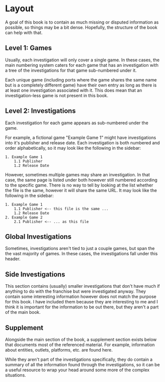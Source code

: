 # Layout

A goal of this book is to contain as much missing or disputed information as possible, so things may be a bit dense. Hopefully, the structure of the book can help with that.

## Level 1: Games

Usually, each investigation will only cover a single game. In these cases, the main numbering system caters for each game that has an investigation with a tree of the investigations for that game sub-numbered under it.

Each unique game (including ports where the game shares the same name but is a completely different game) have their own entry as long as there is at least one investigation associated with it. This does mean that an investigation-less game is not present in this book.

## Level 2: Investigations

Each investigation for each game appears as sub-numbered under the game.

For example, a fictional game "Example Game 1" might have investigations into it's publisher and release date. Each investigation is both numbered and order alphabetically, so it may look like the following in the sidebar:

```
1. Example Game 1
	1.1 Publisher
	1.2 Release Date
```

However, sometimes multiple games may share an investigation. In that case, the same page is listed under both however still numbered according to the specific game. There is no way to tell by looking at the list whether the file is the same, however it will share the same URL. It may look like the following in the sidebar:

```
1. Example Game 1
	1.1 Publisher <-- this file is the same ...
	1.2 Release Date
2. Example Game 2
	2.1 Publisher <-- ... as this file
```

## Global Investigations

Sometimes, investigations aren't tied to just a couple games, but span the the vast majority of games. In these cases, the investigations fall under this header.

## Side Investigations

This section contains (usually) smaller investigations that don't have much if anything to do with the franchise but were investigated anyway. They contain some interesting information however does not match the purpose for this book. I have included them because they are interesting to me and I think it is important for the information to be out there, but they aren't a part of the main book.

## Supplement

Alongside the main section of the book, a supplement section exists below that documents most of the referenced material. For example, information about entities, outlets, platforms, etc. are found here.

While they aren't part of the investigations specifically, they do contain a summary of all the information found through the investigations, so it can be a useful resource to wrap your head around some more of the complex situations.